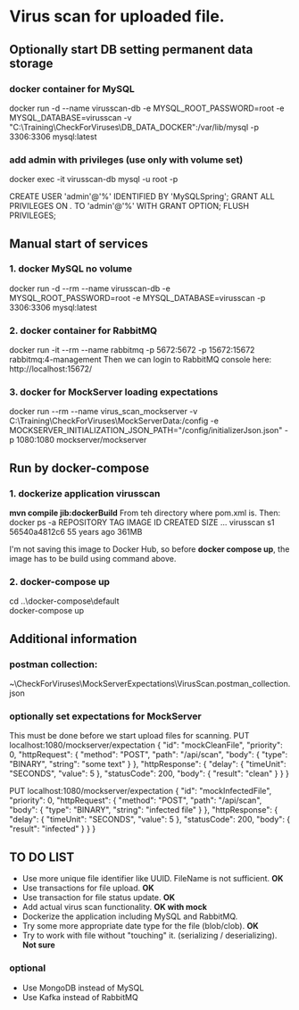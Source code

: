 # Virus scan for uploaded file.

## Optionally start DB setting permanent data storage

### docker container for MySQL
docker run -d --name virusscan-db -e MYSQL_ROOT_PASSWORD=root -e MYSQL_DATABASE=virusscan -v "C:\Training\CheckForViruses\DB_DATA_DOCKER":/var/lib/mysql -p 3306:3306 mysql:latest

### add admin with privileges (use only with volume set)
docker exec -it virusscan-db mysql -u root -p

CREATE USER 'admin'@'%' IDENTIFIED BY 'MySQLSpring';
GRANT ALL PRIVILEGES ON *.* TO 'admin'@'%' WITH GRANT OPTION;
FLUSH PRIVILEGES;


## Manual start of services

### 1. docker MySQL no volume
docker run -d --rm --name virusscan-db -e MYSQL_ROOT_PASSWORD=root -e MYSQL_DATABASE=virusscan -p 3306:3306 mysql:latest

### 2. docker container for RabbitMQ
docker run -it --rm --name rabbitmq -p 5672:5672 -p 15672:15672 rabbitmq:4-management
Then we can login to RabbitMQ console here: http://localhost:15672/

### 3. docker for MockServer loading expectations
docker run --rm --name virus_scan_mockserver -v C:\Training\CheckForViruses\MockServerData:/config 
-e MOCKSERVER_INITIALIZATION_JSON_PATH="/config/initializerJson.json" -p 1080:1080 mockserver/mockserver


## Run by docker-compose

### 1. dockerize application virusscan
**mvn compile jib:dockerBuild**
From teh directory where pom.xml is.
Then:
docker ps -a
REPOSITORY                                 TAG            IMAGE ID       CREATED         SIZE
...
virusscan                                  s1             56540a4812c6   55 years ago    361MB

I'm not saving this image to Docker Hub, so before **docker compose up**, the image has to be build using command above.

### 2. docker-compose up
cd ..\docker-compose\default\
docker-compose up


## Additional information  

### postman collection:
~\CheckForViruses\MockServerExpectations\VirusScan.postman_collection.json

### optionally set expectations for MockServer
This must be done before we start upload files for scanning.
PUT localhost:1080/mockserver/expectation
{
    "id": "mockCleanFile",
    "priority": 0,
    "httpRequest": {
        "method": "POST",
        "path": "/api/scan",
        "body": {
            "type": "BINARY",
            "string": "some text"
        }
    },
    "httpResponse": {
        "delay": {
            "timeUnit": "SECONDS",
            "value": 5
        },
        "statusCode": 200,
        "body": {
            "result": "clean"
        }
    }
}

PUT localhost:1080/mockserver/expectation
{
    "id": "mockInfectedFile",
    "priority": 0,
    "httpRequest": {
        "method": "POST",
        "path": "/api/scan",
        "body": {
            "type": "BINARY",
            "string": "infected file"
        }
    },
    "httpResponse": {
        "delay": {
            "timeUnit": "SECONDS",
            "value": 5
        },
        "statusCode": 200,
        "body": {
            "result": "infected"
        }
    }
}


## TO DO LIST
- Use more unique file identifier like UUID. FileName is not sufficient. **OK**
- Use transactions for file upload. **OK**
- Use transaction for file status update. **OK**
- Add actual virus scan functionality. **OK with mock**
- Dockerize the application including MySQL and RabbitMQ.
- Try some more appropriate date type for the file (blob/clob). **OK**
- Try to work with file without "touching" it. (serializing / deserializing). **Not sure**
### optional
- Use MongoDB instead of MySQL
- Use Kafka instead of RabbitMQ
